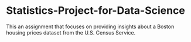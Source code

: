# Statistics-Project-for-Data-Science
This an assignment that focuses on providing insights about a Boston housing prices dataset from the U.S. Census Service.
